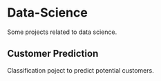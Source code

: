 # Data-Science
Some projects related to data science.

## Customer Prediction
Classification poject to predict potential customers.
